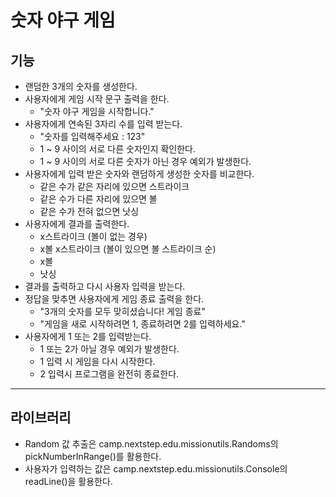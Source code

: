 # 숫자 야구 게임

## 기능

- 랜덤한 3개의 숫자를 생성한다.
- 사용자에게 게임 시작 문구 출력을 한다.
    - "숫자 야구 게임을 시작합니다."
- 사용자에게 연속된 3자리 수를 입력 받는다.
    - "숫자를 입력해주세요 : 123"
    -  1 ~ 9 사이의 서로 다른 숫자인지 확인한다.
    -  1 ~ 9 사이의 서로 다른 숫자가 아닌 경우 예외가 발생한다.
- 사용자에게 입력 받은 숫자와 랜덤하게 생성한 숫자를 비교한다.
    - 같은 수가 같은 자리에 있으면 스트라이크
    - 같은 수가 다른 자리에 있으면 볼
    - 같은 수가 전혀 없으면 낫싱
- 사용자에게 결과를 출력한다.
    - x스트라이크 (볼이 없는 경우)
    - x볼 x스트라이크 (볼이 있으면 볼 스트라이크 순)
    - x볼
    - 낫싱
- 결과를 출력하고 다시 사용자 입력을 받는다.
- 정답을 맞추면 사용자에게 게임 종료 출력을 한다.
    - "3개의 숫자를 모두 맞히셨습니다! 게임 종료"
    - "게임을 새로 시작하려면 1, 종료하려면 2를 입력하세요."
- 사용자에게 1 또는 2를 입력받는다.
    - 1 또는 2가 아닐 경우 예외가 발생한다.
    - 1 입력 시 게임을 다시 시작한다.
    - 2 입력시 프로그램을 완전히 종료한다.


---

## 라이브러리

- Random 값 추출은 camp.nextstep.edu.missionutils.Randoms의 pickNumberInRange()를 활용한다.
- 사용자가 입력하는 값은 camp.nextstep.edu.missionutils.Console의 readLine()을 활용한다.
